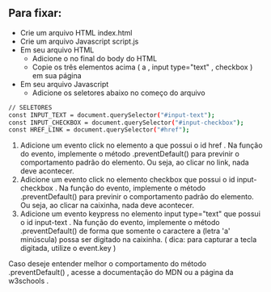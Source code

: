 ## Para fixar:
* Crie um arquivo HTML index.html
* Crie um arquivo Javascript script.js
* Em seu arquivo HTML
   * Adicione o <script src="script.js"></script> no final do body do HTML
   * Copie os três elementos acima ( a , input type="text" , checkbox ) em sua página
* Em seu arquivo Javascript
   * Adicione os seletores abaixo no começo do arquivo

```bash
// SELETORES
const INPUT_TEXT = document.querySelector("#input-text");
const INPUT_CHECKBOX = document.querySelector("#input-checkbox");
const HREF_LINK = document.querySelector("#href");
```
1. Adicione um evento click no elemento a que possui o id href . Na função do evento, implemente o método .preventDefault() para previnir o comportamento padrão do elemento. Ou seja, ao clicar no link, nada deve acontecer.
2. Adicione um evento click no elemento checkbox que possui o id input-checkbox . Na função do evento, implemente o método .preventDefault() para previnir o comportamento padrão do elemento. Ou seja, ao clicar na caixinha, nada deve acontecer.
3. Adicione um evento keypress no elemento input type="text" que possui o id input-text . Na função do evento, implemente o método .preventDefault() de forma que somente o caractere a (letra 'a' minúscula) possa ser digitado na caixinha. ( dica: para capturar a tecla digitada, utilize o event.key )

Caso deseje entender melhor o comportamento do método .preventDefault() , acesse a documentação do MDN ou a página da w3schools .
